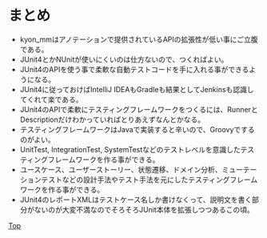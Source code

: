 # まとめ
+ kyon_mmはアノテーションで提供されているAPIの拡張性が低い事にご立腹である。
+ JUnit4とかNUnitが使いにくいのは仕方ないので、つくればよい。
+ JUnit4のAPIを使う事で柔軟な自動テストコードを手に入れる事ができるようになる。
+ JUnit4に従っておけばIntelliJ IDEAもGradleも結果としてJenkinsも認識してくれて楽である。
+ JUnit4のAPIで柔軟にテスティングフレームワークをつくるには、RunnerとDescriptionだけわかっていればとりあえずなんとかなる。
+ テスティングフレームワークはJavaで実装すると辛いので、Groovyでするのがよい。
+ UnitTest, IntegrationTest, SystemTestなどのテストレベルを意識したテスティングフレームワークを作る事ができる。
+ ユースケース、ユーザーストーリー、状態遷移、ドメイン分析、ミューテーションテストなどの設計手法やテスト手法を元にしたテスティングフレームワークを作る事ができる。
+ JUnit4のレポートXMLはテストケース名しか書けなくって、説明文を書く部分がないのが大変不満なのでそろそろJUnit本体を拡張しつつあるこの頃。

[Top](index.md)